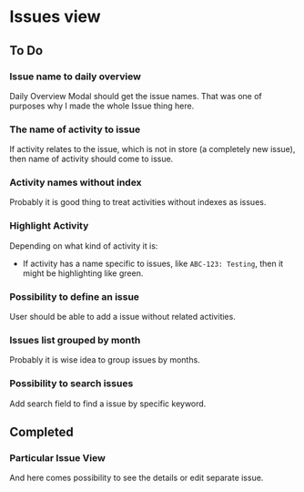 # Issues view

## To Do

### Issue name to daily overview

Daily Overview Modal should get the issue names. That was one of purposes why I made the whole Issue thing here.

### The name of activity to issue

If activity relates to the issue, which is not in store (a completely new issue), then name of activity should come to issue.

### Activity names without index

Probably it is good thing to treat activities without indexes as issues.

### Highlight Activity

Depending on what kind of activity it is:

- If activity has a name specific to issues, like `ABC-123: Testing`, then it might be highlighting like green.

### Possibility to define an issue

User should be able to add a issue without related activities. 

### Issues list grouped by month

Probably it is wise idea to group issues by months. 

### Possibility to search issues

Add search field to find a issue by specific keyword.

## Completed

### Particular Issue View

And here comes possibility to see the details or edit separate issue. 
